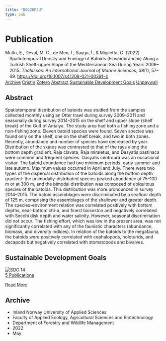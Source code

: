 ```yaml
---
title: "DGGZEPJU"
type: pub
---
```

<h1>Publication</h1>
<article id="csl-bib-container-DGGZEPJU" class="csl-bib-container">
  <div class="csl-bib-body" style="line-height: 1.35; padding-left: 1em; text-indent:-1em;">
  <div class="csl-entry">Mutlu, E., Deval, M. C., de Meo, I., Saygu, &#x130;., &amp; Miglietta, C. (2022). Spatiotemporal Density and Ecology of Batoids (Elasmobranchii) Along a Turkish Shelf-upper Slope of the Mediterranean Sea During Years 2009&#x2013;2015. <i>Thalassas: An International Journal of Marine Sciences</i>, <i>38</i>(1), 57&#x2013;69. <a href="https://doi.org/10.1007/s41208-021-00391-4">https://doi.org/10.1007/s41208-021-00391-4</a></div>
</div>
  <div class="csl-bib-buttons">
    <a href="#taxonomy-article-DGGZEPJU" class="csl-bib-button">Archive</a>
    <a href="https://app.cristin.no/results/show.jsf?id=2023513" alt="Cristin URL" class="csl-bib-button">Cristin</a>
    <a href="http://zotero.org/groups/5402882/items/DGGZEPJU" alt="Zotero URL" class="csl-bib-button">Zotero</a>
    <a href="#abstract-article-DGGZEPJU" class="csl-bib-button">Abstract</a>
    <a href="#sdg-article-DGGZEPJU" class="csl-bib-button">Sustainable Development Goals</a>
    <a href="https://doi.org/10.1007/s41208-021-00391-4" class="csl-bib-button">Unpaywall</a>
  </div>
  <div id="csl-bib-meta-container-DGGZEPJU"></div>
</article>
<div id="csl-bib-meta-DGGZEPJU" class="csl-bib-meta">
  <article id="abstract-article-DGGZEPJU" class="abstract-article">
    <h1>Abstract</h1>
    Spatiotemporal distribution of batoids was studied from the samples collected monthly using an Otter trawl during survey 2009–2011 and seasonally during survey 2014–2015 on the shelf and upper slope (shelf break) of the Gulf of Antalya. The study area had both a fishing zone and a non-fishing zone. Eleven batoid species were found. Seven species was found only on the shelf, one on the shelf break, and two in both zones. Recently, abundance and number of species have decreased by year. Distribution of the skates was contrasted to that of the rays along the bottom depth gradient. Raja clavata, Raja miraletus, and Dasyatis pastinaca were common and frequent species. Dasyatis centroura was an occasional visitor. The batoid abundance had two minimum periods, early summer and late autumn. Maximum values occurred in April and July. There were two types of the dispersal distribution of the batoids along the bottom depth gradient: the unimodally-distributed species peaked abundance at 75–100 m or at 300 m, and the bimodal distribution was composed of ubiquitous species of the batoids. This distribution was more pronounced in survey 2014–2015. The batoid assemblages were discriminated by a seafloor depth of 125 m, comprising the assemblages of the shallower and greater depth. The species-environment relation was correlated positively with bottom depths, near-bottom chl-a, and finest bioseston and negatively correlated with Secchi disk depth and water salinity. However, seasonal discrimination did not occur. The fishing effort, which was low in the present area, was not significantly correlated with any of the faunistic characters (abundance, biomass, and diversity indices). In relation of the batoids to the megafauna, the batoids were positively correlated with cephalopods, holoturids, and decapods but negatively correlated with stomatopods and bivalves.
  </article>
  <article id="sdg-article-DGGZEPJU" class="sdg-article">
    <h1>Sustainable Development Goals</h1>
    <div class="sdg-container"><div id="sdg14" class="sdg"> <img src="{{< params subfolder >}}images/sdg/sdg14_en.png" class="image" alt="SDG 14"> <div class="sdg-overlay"> <a href="{{< params subfolder >}}en/archive/?sdg=14#archive" class="sdg-publication-count"><span>5</span> Publications</a> <p><a href="https://sdgs.un.org/goals/goal14" class="sdg-read-more">Read More</a></p> </div> </div></div>
  </article>
  <article id="taxonomy-article-DGGZEPJU" class="taxonomy-article">
    <h1>Archive</h1>
    <ul>
      <li>Inland Norway University of Applied Sciences</li>
      <li>Faculty of Applied Ecology, Agricultural Sciences and Biotechnology</li>
      <li>Department of Forestry and Wildlife Management</li>
      <li>2022</li>
      <li>May</li>
    </ul>
  </article>
</div>
